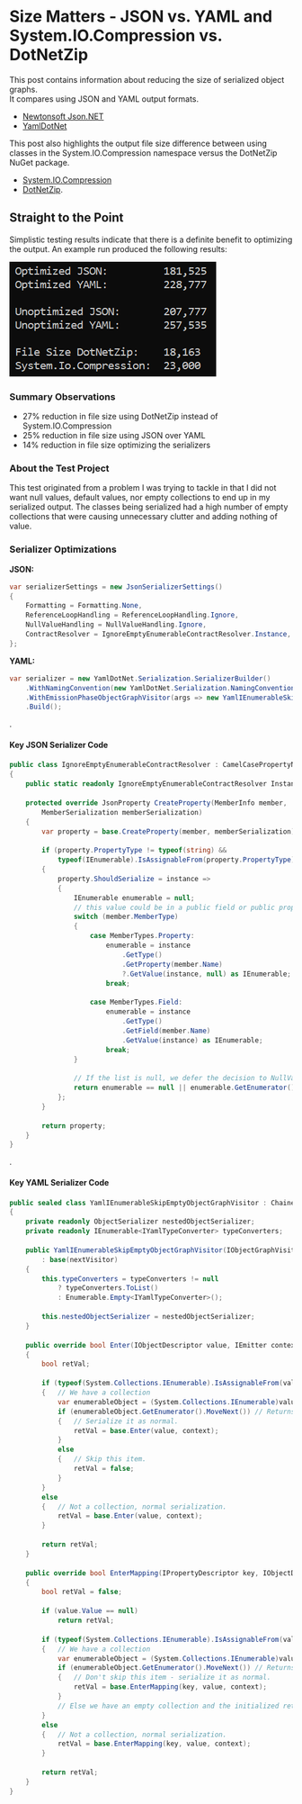 # Size Matters - JSON vs. YAML and System.IO.Compression vs. DotNetZip

This post contains information about reducing the size of serialized object graphs.  
It compares using JSON and YAML output formats.
- [Newtonsoft Json.NET](https://www.newtonsoft.com/json)
- [YamlDotNet](https://github.com/aaubry/YamlDotNet)

This post also highlights the output file size difference between using classes in the System.IO.Compression namespace versus the DotNetZip NuGet package.
- [System.IO.Compression](https://docs.microsoft.com/en-us/dotnet/api/system.io.compression) 
- [DotNetZip](https://github.com/haf/DotNetZip.Semverd).

## Straight to the Point

Simplistic testing results indicate that there is a definite benefit to optimizing the output.  An example run produced the following results:

![Sample File Size Results](images/SampleFileSizeResults.png)

### Summary Observations

- 27% reduction in file size using DotNetZip instead of System.IO.Compression
- 25% reduction in file size using JSON over YAML
- 14% reduction in file size optimizing the serializers

### About the Test Project

This test originated from a problem I was trying to tackle in that I did not want null values, default values, 
nor empty collections to end up in my serialized output.  The classes being serialized had a high number of 
empty collections that were causing unnecessary clutter and adding nothing of value.

### Serializer Optimizations

__JSON:__
```c#
var serializerSettings = new JsonSerializerSettings()
{   
	Formatting = Formatting.None,
	ReferenceLoopHandling = ReferenceLoopHandling.Ignore,
	NullValueHandling = NullValueHandling.Ignore,
	ContractResolver = IgnoreEmptyEnumerableContractResolver.Instance,
};
```
  

__YAML:__
```c#
var serializer = new YamlDotNet.Serialization.SerializerBuilder()
	.WithNamingConvention(new YamlDotNet.Serialization.NamingConventions.CamelCaseNamingConvention())
	.WithEmissionPhaseObjectGraphVisitor(args => new YamlIEnumerableSkipEmptyObjectGraphVisitor(args.InnerVisitor, args.TypeConverters, args.NestedObjectSerializer))
	.Build();
```

.
  

#### Key JSON Serializer Code

```c#
public class IgnoreEmptyEnumerableContractResolver : CamelCasePropertyNamesContractResolver
{
	public static readonly IgnoreEmptyEnumerableContractResolver Instance = new IgnoreEmptyEnumerableContractResolver();

	protected override JsonProperty CreateProperty(MemberInfo member,
		MemberSerialization memberSerialization)
	{
		var property = base.CreateProperty(member, memberSerialization);

		if (property.PropertyType != typeof(string) &&
			typeof(IEnumerable).IsAssignableFrom(property.PropertyType))
		{
			property.ShouldSerialize = instance =>
			{
				IEnumerable enumerable = null;
				// this value could be in a public field or public property
				switch (member.MemberType)
				{
					case MemberTypes.Property:
						enumerable = instance
							.GetType()
							.GetProperty(member.Name)
							?.GetValue(instance, null) as IEnumerable;
						break;

					case MemberTypes.Field:
						enumerable = instance
							.GetType()
							.GetField(member.Name)
							.GetValue(instance) as IEnumerable;
						break;
				}

				// If the list is null, we defer the decision to NullValueHandling setting in the serializer settings.
				return enumerable == null || enumerable.GetEnumerator().MoveNext(); // Using MoveNext is more performant than using a "Count", which has to traverse the entire collection.
			};
		}

		return property;
	}
}
```

.
  

#### Key YAML Serializer Code

```c#
public sealed class YamlIEnumerableSkipEmptyObjectGraphVisitor : ChainedObjectGraphVisitor
{
	private readonly ObjectSerializer nestedObjectSerializer;
	private readonly IEnumerable<IYamlTypeConverter> typeConverters;

	public YamlIEnumerableSkipEmptyObjectGraphVisitor(IObjectGraphVisitor<IEmitter> nextVisitor, IEnumerable<IYamlTypeConverter> typeConverters, ObjectSerializer nestedObjectSerializer)
		: base(nextVisitor)
	{
		this.typeConverters = typeConverters != null
			? typeConverters.ToList()
			: Enumerable.Empty<IYamlTypeConverter>();

		this.nestedObjectSerializer = nestedObjectSerializer;
	}

	public override bool Enter(IObjectDescriptor value, IEmitter context)
	{
		bool retVal;

		if (typeof(System.Collections.IEnumerable).IsAssignableFrom(value.Value.GetType()))
		{   // We have a collection
			var enumerableObject = (System.Collections.IEnumerable)value.Value;
			if (enumerableObject.GetEnumerator().MoveNext()) // Returns true if the collection is not empty.
			{   // Serialize it as normal.
				retVal = base.Enter(value, context);
			}
			else
			{   // Skip this item.
				retVal = false;
			}
		}
		else
		{   // Not a collection, normal serialization.
			retVal = base.Enter(value, context);
		}

		return retVal;
	}

	public override bool EnterMapping(IPropertyDescriptor key, IObjectDescriptor value, IEmitter context)
	{
		bool retVal = false;

		if (value.Value == null)
			return retVal;

		if (typeof(System.Collections.IEnumerable).IsAssignableFrom(value.Value.GetType()))
		{   // We have a collection
			var enumerableObject = (System.Collections.IEnumerable)value.Value;
			if (enumerableObject.GetEnumerator().MoveNext()) // Returns true if the collection is not empty.
			{   // Don't skip this item - serialize it as normal.
				retVal = base.EnterMapping(key, value, context);
			}
			// Else we have an empty collection and the initialized return value of false is correct.
		}
		else
		{   // Not a collection, normal serialization.
			retVal = base.EnterMapping(key, value, context);
		}

		return retVal;
	}
}
```
